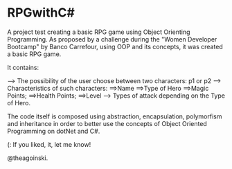 # RPGwithC#
A project test creating a basic RPG game using Object Orienting Programming.
As proposed by a challenge during the "Women Developer Bootcamp" by Banco Carrefour, using OOP and its concepts, it was created a basic RPG game.

It contains:

--> The possibility of the user choose between two characters: p1 or p2
--> Characteristics of such characters:
  ==>Name
  ==>Type of Hero
  ==>Magic Points;
  ==>Health Points;
  ==>Level
--> Types of attack depending on the Type of Hero.


The code itself is composed using abstraction, encapsulation, polymorfism and inheritance in order to better use the concepts of Object Oriented Programming on dotNet and C#. 

(: If you liked, it, let me know!

@theagoinski.
